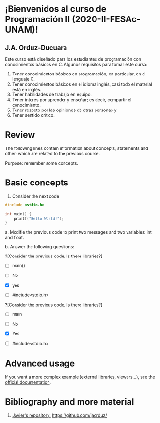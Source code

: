 # ¡Bienvenidos al curso de Programación II (2020-II-FESAc-UNAM)!
## J.A. Orduz-Ducuara

Este curso está diseñado para los estudiantes de programación con conocimientos básicos en C.
Algunos requisitos para tomar este curso:
1. Tener conocimientos básicos en programación, en particular, en el lenguaje C.
2. Tener conocimientos básicos en el idioma inglés, casi todo el material está en inglés.
3. Tener habilidades de trabajo en equipo.
4. Tener interés por aprender y enseñar; es decir, compartir el conocimiento.
5. Tener respeto por las opiniones de otras personas  y 
6. Tener sentido crítico.


# Review


The following lines contain information about concepts, statements and other; which are 
related to the previous course.

Purpose: remember some concepts.


# Basic concepts


1. Consider the next code

```C runnable
#include <stdio.h>

int main() {
	printf("Hello World!");
}

```
a. Modifie the previous code to print two messages and two variables: int and float. 


b. Answer the following questions:

?[Consider the previous code. Is there libraries?] 
-[ ] main()
-[ ] No
-[x] yes
-[ ] #include<stdio.h>





?[Consider the previous code. Is there libraries?]
-[ ] main
-[ ] No
-[x] Yes
-[ ] #include<stdio.h>


# Advanced usage

If you want a more complex example (external libraries, viewers...), see the [official documentation](https://tech.io/playgrounds/408/tech-io-documentation).


# Bibliography and more material
1. [Javier's repository:](https://github.com/jaorduz/) https://github.com/jaorduz/
